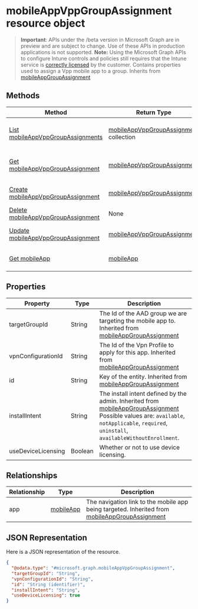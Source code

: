 # mobileAppVppGroupAssignment resource object
> **Important**: APIs under the /beta version in Microsoft Graph are in preview and are subject to change. Use of these APIs in production applications is not supported.
> **Note:** Using the Microsoft Graph APIs to configure Intune controls and policies still requires that the Intune service is [correctly licensed](https://go.microsoft.com/fwlink/?linkid=839381) by the customer.
Contains properties used to assign a Vpp mobile app to a group.
Inherits from [mobileAppGroupAssignment](../resources/intune_apps_mobileappgroupassignment.md)
## Methods
|Method|Return Type|Description|
|---|---|---|
|[List mobileAppVppGroupAssignments](../api/intune_apps_mobileappvppgroupassignment_list.md)|[mobileAppVppGroupAssignment](../resources/intune_apps_mobileappvppgroupassignment.md) collection|List properties and relationships of the [mobileAppVppGroupAssignment](../resources/intune_apps_mobileappvppgroupassignment.md) objects.|
|[Get mobileAppVppGroupAssignment](../api/intune_apps_mobileappvppgroupassignment_get.md)|[mobileAppVppGroupAssignment](../resources/intune_apps_mobileappvppgroupassignment.md)|Read properties and relationships of the [mobileAppVppGroupAssignment](../resources/intune_apps_mobileappvppgroupassignment.md) object.|
|[Create mobileAppVppGroupAssignment](../api/intune_apps_mobileappvppgroupassignment_create.md)|[mobileAppVppGroupAssignment](../resources/intune_apps_mobileappvppgroupassignment.md)|Create a new [mobileAppVppGroupAssignment](../resources/intune_apps_mobileappvppgroupassignment.md) object.|
|[Delete mobileAppVppGroupAssignment](../api/intune_apps_mobileappvppgroupassignment_delete.md)|None|Deletes a [mobileAppVppGroupAssignment](../resources/intune_apps_mobileappvppgroupassignment.md).|
|[Update mobileAppVppGroupAssignment](../api/intune_apps_mobileappvppgroupassignment_update.md)|[mobileAppVppGroupAssignment](../resources/intune_apps_mobileappvppgroupassignment.md)|Update the properties of a [mobileAppVppGroupAssignment](../resources/intune_apps_mobileappvppgroupassignment.md) object.|
|[Get mobileApp](../api/intune_apps_mobileapp_get.md)|[mobileApp](../resources/intune_apps_mobileapp.md)|Read properties and relationships of the [mobileApp](../resources/intune_apps_mobileapp.md) object.|
## Properties
|Property|Type|Description|
|---|---|---|
|targetGroupId|String|The Id of the AAD group we are targeting the mobile app to. Inherited from [mobileAppGroupAssignment](../resources/intune_apps_mobileappgroupassignment.md)|
|vpnConfigurationId|String|The Id of the Vpn Profile to apply for this app. Inherited from [mobileAppGroupAssignment](../resources/intune_apps_mobileappgroupassignment.md)|
|id|String|Key of the entity. Inherited from [mobileAppGroupAssignment](../resources/intune_apps_mobileappgroupassignment.md)|
|installIntent|String|The install intent defined by the admin. Inherited from [mobileAppGroupAssignment](../resources/intune_apps_mobileappgroupassignment.md) Possible values are: `available`, `notApplicable`, `required`, `uninstall`, `availableWithoutEnrollment`.|
|useDeviceLicensing|Boolean|Whether or not to use device licensing.|
## Relationships
|Relationship|Type|Description|
|---|---|---|
|app|[mobileApp](../resources/intune_apps_mobileapp.md)|The navigation link to the mobile app being targeted. Inherited from [mobileAppGroupAssignment](../resources/intune_apps_mobileappgroupassignment.md)|
## JSON Representation
Here is a JSON representation of the resource.
<!-- {
  "blockType": "resource",
  "keyProperty": "id",
  "@odata.type": "microsoft.graph.mobileAppVppGroupAssignment"
}
-->
```json
{
  "@odata.type": "#microsoft.graph.mobileAppVppGroupAssignment",
  "targetGroupId": "String",
  "vpnConfigurationId": "String",
  "id": "String (identifier)",
  "installIntent": "String",
  "useDeviceLicensing": true
}
```
